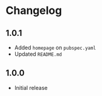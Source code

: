 # Changelog

## 1.0.1

* Added `homepage` on `pubspec.yaml`
* Updated `README.md`

## 1.0.0

* Initial release
